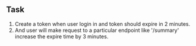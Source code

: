 ## Task 

1. Create a token when user login in and token should expire in 2 minutes.
2. And user will make request to a particular endpoint like '/summary' increase the expire time by 3 minutes.